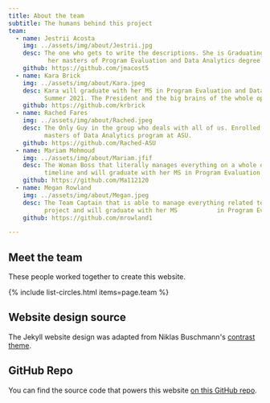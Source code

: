 ```yaml
---
title: About the team
subtitle: The humans behind this project
team:
  - name: Jestrii Acosta
    img: ../assets/img/about/Jestrii.jpg
    desc: The one who gets to write the descriptions. She is Graduating with
           her masters of Program Evaluation and Data Analytics degree           at ASU in Summer 2022.
    github: https://github.com/jmacost5
  - name: Kara Brick
    img: ../assets/img/about/Kara.jpeg
    desc: Kara will graduate with her MS in Program Evaluation and Data Analytics 
          Summer 2021. The President and the big brains of the whole operation. 
    github: https://github.com/krbrick
  - name: Rached Fares
    img: ../assets/img/about/Rached.jpeg
    desc: The Only Guy in the group who deals with all of us. Enrolled in the 
          masters of Data Analytics program at ASU.   
    github: https://github.com/Rached-ASU
  - name: Mariam Mohmoud
    img: ../assets/img/about/Mariam.jfif
    desc: The Woman Boss that literally manages everything on a whole other 
          timeline and will graduate with her MS in Program Evaluation           and Data Analytics in Fall 2022.           
    github: https://github.com/Ma112120
  - name: Megan Rowland
    img: ../assets/img/about/Megan.jpeg
    desc: The Team Captain that is able to manage everything related to the 
          project and will graduate with her MS           in Program Evaluation and Data Analytics in Fall 2022.               
    github: https://github.com/mrowland1

---
```


## Meet the team

These people worked together to create this website.

{% include list-circles.html items=page.team %}

## Website design source

The Jekyll website design was adapted from Niklas Buschmann's [contrast theme](https://github.com/niklasbuschmann/contrast).

## GitHub Repo

You can find the source code that powers this website [on this GitHub repo](https://github.com/R-Class/cpp-528-template).

<!--- CSS for Circles --->

<style>

/* now starting CSS for circles down below */
.list-circles {
  text-align: center;

}

.list-circles-item {
  display: inline-block;
  width: 240px;
  vertical-align: top;
  margin: 0;
  padding: 20px;
}

/* make the background a bit brighter than the current dark gray (#282828) */
.list-circles-item:hover {
  background: #5e5e5e;
}

.list-circles-item .item-img {
  max-width: 200px;
  height: 200px;
  -webkit-border-radius: 50%;
  -moz-border-radius: 50%;
  border-radius: 50%;
  border: 1px solid #777;
}

.list-circles-item .item-desc {
  font-size: 16px;
}

.list-circles-item .item-links {
  margin-top: 5px;
}

.list-circles-item .item-link {
  margin:0 3px;
  color: #FFFFFF;
  text-decoration: none !important;
}

.list-circles-item .item-link:hover {
  color: #000000;
}

</style>
